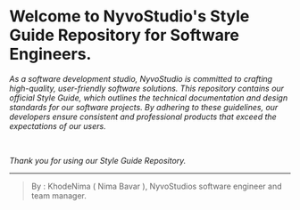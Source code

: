 # **Welcome to NyvoStudio's Style Guide Repository for Software Engineers.**

*As a software development studio, NyvoStudio is committed to crafting high-quality, user-friendly software solutions. This repository contains our official Style Guide, which outlines the technical documentation and design standards for our software projects. By adhering to these guidelines, our developers ensure consistent and professional products that exceed the expectations of our users.*

<br>

*Thank you for using our Style Guide Repository.*

---

> By : KhodeNima ( Nima Bavar ), NyvoStudios software engineer and team manager.
